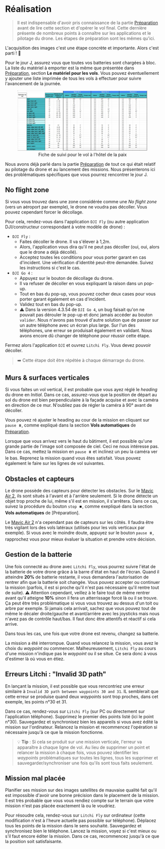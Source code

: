 # Réalisation

> Il est indispensable d'avoir pris connaissance de la partie [Préparation](preparation.md) avant de lire cette section et d'opérer le vol final.
> Cette dernière présente de nombreux points à connaître sur les applications et le pilotage du drone. Les étapes de préparation sont les mêmes qu'ici.

L'acquisition des images c'est une étape concrète et importante. Alors c'est parti ! 💪

Pour le jour J, assurez vous que toutes vos batteries sont chargées à bloc. La liste du matériel à emporter est la même que présentée dans [Préparation](preparation.md), section **Le matériel pour les vols**. Vous pouvez éventuellement y ajouter une liste imprimée de tous les vols à effectuer pour suivre l'avancement de la journée.

<figure align="center">
    <img src="../../images/guide/vol/realisation/suivi.jpg" | width="600" />
    <figcaption>Fiche de suivi pour le vol à l'hôtel de la paix</figcaption>
</figure>

Nous avons déjà parlé dans la partie [Préparation](preparation.md) de tout ce qui était relatif au pilotage du drone et au lancement des missions. Nous présenterons ici des problématiques spécifiques que vous pourrez rencontrer le jour J.

## No flight zone

Si vous vous trouvez dans une zone considérée comme une *No flight zone* (vers un aéroport par exemple), le drone ne voudra pas décoller. Vous pouvez cependant forcer le décollage.

Pour cela, rendez-vous dans l'application `DJI Fly` (ou autre application DJI/constructeur correspondant à votre modèle de drone) :
- `DJI Fly` : 
    - Faites décoller le drone. Il va s'élever à 1,2m.
    - Alors, l'application vous dira qu'il ne peut pas décoller (oui, oui, alors que le drone a déjà décollé).
    - Acceptez toutes les conditions pour vous porter garant en cas d'incident. Une vérification d'identité peut-être demandée. Suivez les instructions si c'est le cas.
- `DJI Go 4` :
    - Appuyez sur le bouton de décollage du drone.
    - Il va refuser de décoller en vous expliquant la raison dans un pop-up.
    - Tout en bas du pop-up, vous pouvez cocher deux cases pour vous porter garant également en cas d'incident.
    - Validez tout en bas du pop-up.
    - ⚠️ Dans la version 4.3.54 de `DJI Go 4`, un bug faisait qu'on ne pouvait pas dérouler le pop-up et donc jamais accéder au bouton `valider`. Nous n'avons pas trouvé d'autre solution que de passer sur un autre téléphone avec un écran plus large. Sur l'un des téléphones, une erreur se produisait également en validant. Nous avons encore dû changer de téléphone pour réussir cette étape.

Fermez alors l'application `DJI` et ouvrez `Litchi Fly`. Vous devez pouvoir décoller.

> ➡️ Cette étape doit être répétée à chaque démarrage du drone.

## Murs & surfaces verticales

Si vous faites un vol vertical, il est probable que vous ayez réglé le *heading* du drone en *Initial*. Dans ce cas, assurez-vous que la position de départ au sol du drone est bien perpendiculaire à la façade acquise et avec la caméra en direction de ce mur. N'oubliez pas de régler la caméra à 90° avant de décoller.

Vous pouvez ré ajuster le heading au cour de la mission en cliquant sur `pause ⏸️`, comme expliqué dans la section **Vols automatiques** de [Préparation](preparation.md).

Lorsque que vous arrivez vers le haut du bâtiment, il est possible qu'une grande partie de l'image soit composée de ciel. Ceci ne nous intéresse pas. Dans ce cas, mettez la mission en `pause ⏸️` et inclinez un peu la caméra ver le bas. Reprenez la mission quand vous êtes satisfait. Vous pouvez également le faire sur les lignes de vol suivantes.

## Obstacles et capteurs

Le drone possède des capteurs pour détecter les obstacles. Sur le [Mavic Air 2](https://www.dji.com/mavic-air-2/specs), ils sont situés à l'avant et à l'arrière seulement. Si le drone détecte un objet trop proche de lui, même s'il est en mission, il s'arrêtera. Dans ce cas, suivez la procédure du bouton `stop ⏹️`, comme exepliqué dans la section **Vols automatiques** de [Préparation].

Le [Mavic Air 2](https://www.dji.com/mavic-air-2/specs) n'a cependant pas de capteurs sur les côtés. Il faudra être très vigilant lors des vols latéraux (utilisés pour les vols verticaux par exemple). Si vous avec le moindre doute, appuyez sur le bouton `pause ⏸️`, rapprochez vous pour mieux évaluer la situation et prendre votre décision. 

## Gestion de la batterie

Une fois connecté au drone avec `Litchi Fly`, vous pourrez suivre l'état de la batterie de votre drone grâce à la barre d'état en haut de l'écran. Quand il atteindre **20%** de batterie restante, il vous demandera l'autorisation de rentrer afin que la batterie soit changée. Vous pouvez accepter ou continuer la mission (parfois, il est si proche qu'il n'est pas nécessaire qu'il rentre tout de suite). ⚠️ Attention cependant, veillez à le faire tout de même rentrer avant qu'il atteigne **10%** sinon il fera un atterrissage forcé là ou il se trouve. Ça peut être très problématique si vous vous trouvez au dessus d'un toit ou arbre par exemple. Si jamais cela arrivait, sachez que vous pouvez tout de même le décaler droite/gauche et avant/arrière avec les joysticks mais nous n'avez pas de contrôle haut/bas. Il faut donc être attentifs et réactif si cela arrive.

Dans tous les cas, une fois que votre drone est revenu, changez sa batterie.

La mission a été interrompue. Quand vous relancez la mission, vous avez le choix du *waypoint* ou commencer. Malheureusement, `Litchi Fly` au cours d'une mission n'indique pas le *waypoint* ou il se situe. Ce sera donc à vous d'estimer là où vous en étiez.

## Erreurs Litchi : "Invalid 3D path"

En lançant la mission, il est possible que vous rencontriez une erreur similaire à `Invalid 3D path between waypoints 30 and 31`. IL semblerait que cette erreur se produise quand deux *waypoints* sont trop proches, dans cet exemple, les points n°30 et 31.

Dans ce cas, rendez-vous sur `Litchi Fly` (sur PC ou directement sur l'application téléphone). Supprimez le premier des points listé (ici le point n°30). Sauvegardez et synchronisez bien les appareils si vous avez édité la mission sur l'ordinateur. Relancez la mission et recommencez l'opération si nécessaire jusqu'à ce que la mission fonctionne.

> 💡 **Tip** : Si cela se produit sur une mission verticale, l'erreur va apparaître à chaque ligne de vol. Au lieu de supprimer un point et relancer la mission à chaque fois, vous pouvez identifier les *waypoints* problématiques sur toutes les lignes, tous les supprimer et sauvegarder/synchroniser une fois qu'ils sont tous faits seulement.

## Mission mal placée

Planifier ses mission sur des images satellites de mauvaise qualité fait qu'il est impossible d'avoir une bonne précision dans le placement de la mission. Il est très probable que vous vous rendiez compte sur le terrain que votre mission n'est pas placée exactement là ou le voudriez.

Pour résoudre cela, rendez-vous sur `Litchi Fly` sur ordinateur (cette modification n'est à l'heure actuelle pas possible sur téléphone). Déplacez tous les points de la mission dans le sens souhaité. Sauvegardez et synchronisez bien le téléphone. Lancez la mission, voyez si c'est mieux ou s'il faut encore éditer la mission. Dans ce cas, recommencez jusqu'à ce que la position soit satisfaisante.





